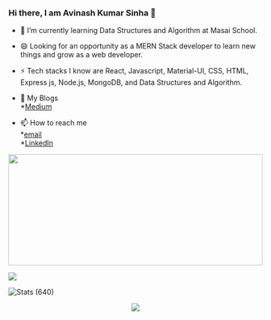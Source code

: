 ### Hi there, I am Avinash Kumar Sinha 👋

<!--
**avinashkumarsinha007/avinashkumarsinha007** is a ✨ _special_ ✨ repository because its `README.md` (this file) appears on your GitHub profile.

Here are some ideas to get you started:

- 🔭 I’m currently working on ...
- 🌱 I’m currently learning ...
- 👯 I’m looking to collaborate on ...
- 🤔 I’m looking for help with ...
- 💬 Ask me about ...
- 📫 How to reach me: ...
- 😄 Pronouns: ...
- ⚡ Fun fact: ...
-->
- 🌱 I’m currently learning Data Structures and Algorithm at Masai School.
- 😄 Looking for an opportunity as a MERN Stack developer to learn new things and grow as a web developer.
- ⚡ Tech stacks I know are React, Javascript, Material-UI, CSS, HTML, Express js, Node.js, MongoDB, and Data Structures and Algorithm.

- 💬 My Blogs <br/>
*[Medium](https://avinashkumarsinha007.medium.com/)
- 📫 How to reach me <br/>
*[email](avinashkumarsinha007@gmail.com)<br/> *[LinkedIn](www.linkedin.com/in/avinash-kumar-sinha-90413318a)

 
<p align="center">
<img src="https://agileengine.com/wp-content/uploads/2018/02/mern.jpg" height="220" width="100%">
   </p> 
   <p >
<img src="https://p92.com/binaries/content/gallery/p92website/technologies/htmlcssjs-details.png" marginLeft="50" heigth="100px" >
   </p> 

<img alt="Stats (640)" src="https://github-readme-stats.vercel.app/api?username=avinashkumarsinha007&&show_icons=true&title_color=00F7CE&icon_color=FF0000&text_color=daf7dc&bg_color=151515">




<!-- ![GitHub Streak](https://github-readme-streak-stats.herokuapp.com/?user=avinashkumarsinha007&theme=highcontrast&fire=f7a305&ring=00F7CE&currStreakLabel=FF0000)

<!--   -->
 
 <p align="center">
  <img  src="https://raw.githubusercontent.com/Trilokia/Trilokia/379277808c61ef204768a61bbc5d25bc7798ccf1/bottom_header.svg">
  </p>
 
 

